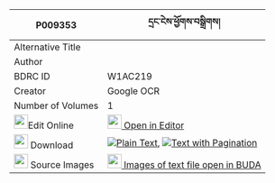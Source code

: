 |P009353|དྲང་ངེས་ཕྱོགས་བསྒྲིགས། 
| --- | --- 
|Alternative Title |
|Author | 
|BDRC ID | W1AC219
|Creator | Google OCR
|Number of Volumes| 1
|<img width="25" src="https://img.icons8.com/color/25/000000/edit-property.png">Edit Online| [<img width="25" src="https://avatars.githubusercontent.com/u/45091458?s=200&v=4"> Open in Editor](http://editor.openpecha.org/P009353)
|<img width="25" src="https://img.icons8.com/fluent/48/000000/download-2.png"/>  Download | [![](https://img.icons8.com/color/20/000000/txt.png)Plain Text](https://github.com/Openpecha/P009353/releases/download/v2/drang_nge_chok_drik_plain_P009353.zip), [![](https://img.icons8.com/color/20/000000/txt.png)Text with Pagination](https://github.com/Openpecha/P009353/releases/download/v2/drang_nge_chok_drik_pages_P009353.zip)
|<img width="25" src="https://img.icons8.com/plasticine/100/000000/pictures-folder.png"/>  Source Images | [<img width="25" src="https://library.bdrc.io/icons/BUDA-small.svg"> Images of text file open in BUDA](https://library.bdrc.io/show/bdr:W1AC219)